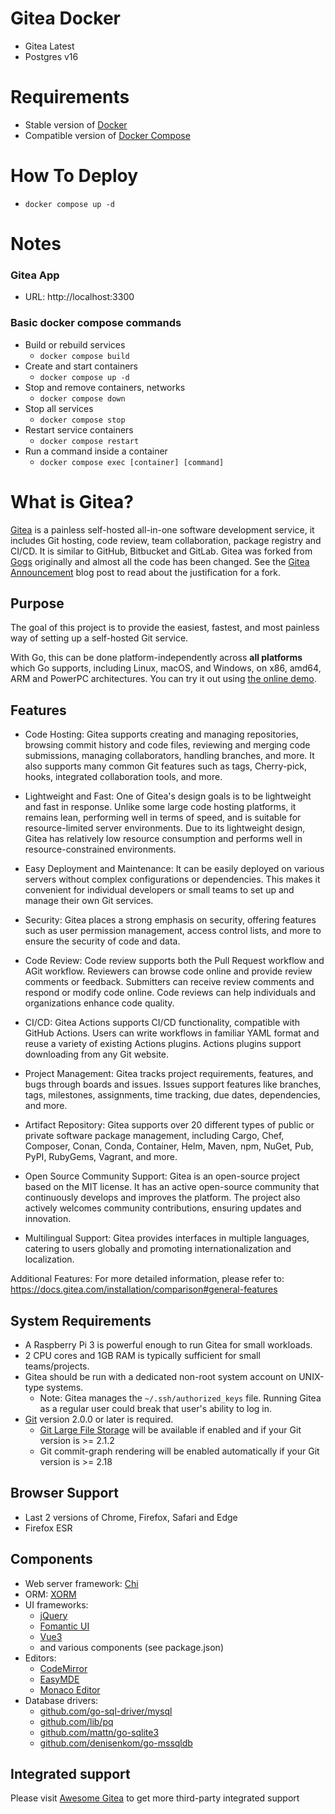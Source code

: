 # Gitea Docker
- Gitea Latest
- Postgres v16

# Requirements
- Stable version of [Docker](https://docs.docker.com/engine/install/)
- Compatible version of [Docker Compose](https://docs.docker.com/compose/install/#install-compose)

# How To Deploy
- `docker compose up -d`

# Notes

### Gitea App
- URL: http://localhost:3300

### Basic docker compose commands
- Build or rebuild services
    - `docker compose build`
- Create and start containers
    - `docker compose up -d`
- Stop and remove containers, networks
    - `docker compose down`
- Stop all services
    - `docker compose stop`
- Restart service containers
    - `docker compose restart`
- Run a command inside a container
    - `docker compose exec [container] [command]`

# What is Gitea?

[Gitea](https://gitea.com/) is a painless self-hosted all-in-one software development service, it includes Git hosting, code review, team collaboration, package registry and CI/CD. It is similar to GitHub, Bitbucket and GitLab.
Gitea was forked from [Gogs](http://gogs.io) originally and almost all the code has been changed. See the [Gitea Announcement](https://blog.gitea.com/welcome-to-gitea/)
blog post to read about the justification for a fork.

## Purpose

The goal of this project is to provide the easiest, fastest, and most painless way of setting
up a self-hosted Git service.

With Go, this can be done platform-independently across
**all platforms** which Go supports, including Linux, macOS, and Windows,
on x86, amd64, ARM and PowerPC architectures.
You can try it out using [the online demo](https://try.gitea.io/).

## Features

- Code Hosting: Gitea supports creating and managing repositories, browsing commit history and code files, reviewing and merging code submissions, managing collaborators, handling branches, and more. It also supports many common Git features such as tags, Cherry-pick, hooks, integrated collaboration tools, and more.

- Lightweight and Fast: One of Gitea's design goals is to be lightweight and fast in response. Unlike some large code hosting platforms, it remains lean, performing well in terms of speed, and is suitable for resource-limited server environments. Due to its lightweight design, Gitea has relatively low resource consumption and performs well in resource-constrained environments.

- Easy Deployment and Maintenance: It can be easily deployed on various servers without complex configurations or dependencies. This makes it convenient for individual developers or small teams to set up and manage their own Git services.

- Security: Gitea places a strong emphasis on security, offering features such as user permission management, access control lists, and more to ensure the security of code and data.

- Code Review: Code review supports both the Pull Request workflow and AGit workflow. Reviewers can browse code online and provide review comments or feedback. Submitters can receive review comments and respond or modify code online. Code reviews can help individuals and organizations enhance code quality.

- CI/CD: Gitea Actions supports CI/CD functionality, compatible with GitHub Actions. Users can write workflows in familiar YAML format and reuse a variety of existing Actions plugins. Actions plugins support downloading from any Git website.

- Project Management: Gitea tracks project requirements, features, and bugs through boards and issues. Issues support features like branches, tags, milestones, assignments, time tracking, due dates, dependencies, and more.

- Artifact Repository: Gitea supports over 20 different types of public or private software package management, including Cargo, Chef, Composer, Conan, Conda, Container, Helm, Maven, npm, NuGet, Pub, PyPI, RubyGems, Vagrant, and more.

- Open Source Community Support: Gitea is an open-source project based on the MIT license. It has an active open-source community that continuously develops and improves the platform. The project also actively welcomes community contributions, ensuring updates and innovation.

- Multilingual Support: Gitea provides interfaces in multiple languages, catering to users globally and promoting internationalization and localization.

Additional Features: For more detailed information, please refer to: https://docs.gitea.com/installation/comparison#general-features

## System Requirements

- A Raspberry Pi 3 is powerful enough to run Gitea for small workloads.
- 2 CPU cores and 1GB RAM is typically sufficient for small teams/projects.
- Gitea should be run with a dedicated non-root system account on UNIX-type systems.
  - Note: Gitea manages the `~/.ssh/authorized_keys` file. Running Gitea as a regular user could break that user's ability to log in.
- [Git](https://git-scm.com/) version 2.0.0 or later is required.
  - [Git Large File Storage](https://git-lfs.github.com/) will be available if enabled and if your Git version is >= 2.1.2
  - Git commit-graph rendering will be enabled automatically if your Git version is >= 2.18

## Browser Support

- Last 2 versions of Chrome, Firefox, Safari and Edge
- Firefox ESR

## Components

- Web server framework: [Chi](http://github.com/go-chi/chi)
- ORM: [XORM](https://xorm.io)
- UI frameworks:
  - [jQuery](https://jquery.com)
  - [Fomantic UI](https://fomantic-ui.com)
  - [Vue3](https://vuejs.org)
  - and various components (see package.json)
- Editors:
  - [CodeMirror](https://codemirror.net)
  - [EasyMDE](https://github.com/Ionaru/easy-markdown-editor)
  - [Monaco Editor](https://microsoft.github.io/monaco-editor)
- Database drivers:
  - [github.com/go-sql-driver/mysql](https://github.com/go-sql-driver/mysql)
  - [github.com/lib/pq](https://github.com/lib/pq)
  - [github.com/mattn/go-sqlite3](https://github.com/mattn/go-sqlite3)
  - [github.com/denisenkom/go-mssqldb](https://github.com/denisenkom/go-mssqldb)

## Integrated support

 Please visit [Awesome Gitea](https://gitea.com/gitea/awesome-gitea/) to get more third-party integrated support